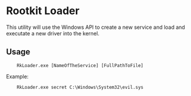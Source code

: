 # Rootkit Loader

This utility will use the Windows API to create a new service and load and executate a new driver into the kernel.

## Usage
```
	RkLoader.exe [NameOfTheService] [FullPathToFile]
```

Example:
```
	RkLoader.exe secret C:\Windows\System32\evil.sys
```
